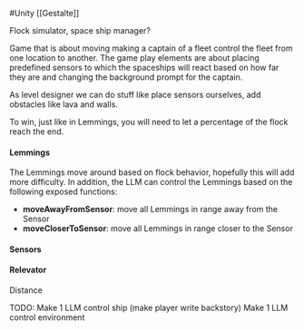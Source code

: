 #Unity 
[[Gestalte]]

Flock simulator, space ship manager?

Game that is about moving making a captain of a fleet control the fleet from one location to another.
The game play elements are about placing predefined sensors to which the spaceships will react based on how far they are and changing the background prompt for the captain.

As level designer we can do stuff like place sensors ourselves, add obstacles like lava and walls.

To win, just like in Lemmings, you will need to let a percentage of the flock reach the end.

#### Lemmings
The Lemmings move around based on flock behavior, hopefully this will add more difficulty. In addition, the LLM can control the Lemmings based on the following exposed functions:
- **moveAwayFromSensor**: move all Lemmings in range away from the Sensor
- **moveCloserToSensor**: move all Lemmings in range closer to the Sensor
#### Sensors


#### Relevator
Distance




TODO:
Make 1 LLM control ship (make player write backstory)
Make 1 LLM control environment
